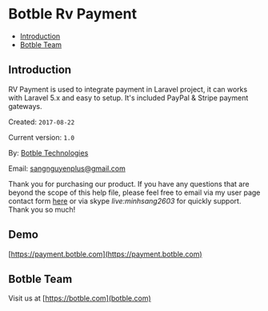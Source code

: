# Botble Rv Payment

- [Introduction](#introduction)
- [Botble Team](#botble_team)

<a name="introduction"></a>
## Introduction

RV Payment is used to integrate payment in Laravel project, it can works with Laravel 5.x and easy to setup.
It's included PayPal & Stripe payment gateways.


Created: `2017-08-22`

Current version: `1.0`

By: [Botble Technologies](https://botble.com)

Email: [sangnguyenplus@gmail.com](mailto:sangnguyenplus@gmail.com)

Thank you for purchasing our product. If you have any questions that are beyond the scope of this help file, 
please feel free to email via my user page contact form [here](http://themeforest.net/user/botble) or via skype *live:minhsang2603* for quickly support. Thank you so much!
		
<a name="demo"></a>
## Demo

[https://payment.botble.com](https://payment.botble.com)

<a name="botble_team"></a>
## Botble Team

Visit us at [https://botble.com](botble.com)